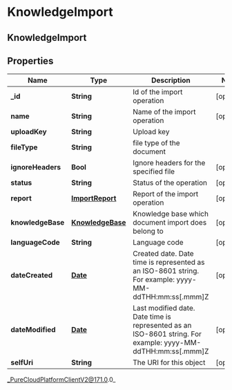 # KnowledgeImport

## KnowledgeImport

## Properties

|Name | Type | Description | Notes|
|------------ | ------------- | ------------- | -------------|
| **_id** | **String** | Id of the import operation | [optional] |
| **name** | **String** | Name of the import operation | [optional] |
| **uploadKey** | **String** | Upload key | |
| **fileType** | **String** | file type of the document | |
| **ignoreHeaders** | **Bool** | Ignore headers for the specified file | [optional] |
| **status** | **String** | Status of the operation | [optional] |
| **report** | [**ImportReport**](ImportReport) | Report of the import operation | [optional] |
| **knowledgeBase** | [**KnowledgeBase**](KnowledgeBase) | Knowledge base which document import does belong to | [optional] |
| **languageCode** | **String** | Language code | [optional] |
| **dateCreated** | [**Date**](Date) | Created date. Date time is represented as an ISO-8601 string. For example: yyyy-MM-ddTHH:mm:ss[.mmm]Z | [optional] |
| **dateModified** | [**Date**](Date) | Last modified date. Date time is represented as an ISO-8601 string. For example: yyyy-MM-ddTHH:mm:ss[.mmm]Z | [optional] |
| **selfUri** | **String** | The URI for this object | [optional] |



_PureCloudPlatformClientV2@171.0.0_
